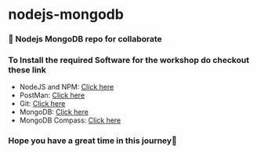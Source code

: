 # nodejs-mongodb
### 👋 Nodejs MongoDB repo for collaborate 
### To Install the required Software for the workshop do checkout these link
- NodeJS and NPM: <a href="https://nodejs.org/en/download/">Click here</a>
- PostMan: <a href="https://www.postman.com/">Click here</a>
- Git: <a href="https://git-scm.com/downloads">Click here</a>
- MongoDB: <a href="https://www.mongodb.com/try/download/community">Click here</a>
- MongoDB Compass: <a href="https://www.mongodb.com/products/compass">Click here</a>
### Hope you have a great time in this journey🚀
